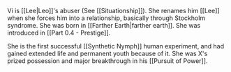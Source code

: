 Vi is [[Lee|Leo]]'s abuser (See [[Situationship]]). She renames him [[Lee]] when she forces him into a relationship, basically through Stockholm syndrome. She was born in [[Farther Earth|farther earth]]. She was introduced in [[Part 0.4 - Prestige]].

She is the first successful [[Synthetic Nymph]] human experiment, and had gained extended life and permanent youth because of it. She was X's prized possession and major breakthrough in his [[Pursuit of Power]]. 